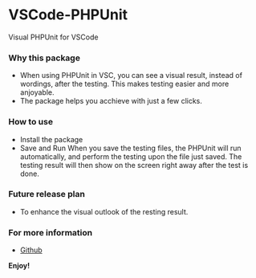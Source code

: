 # VSCode-PHPUnit

Visual PHPUnit for VSCode

### Why this package
- When using PHPUnit in VSC, you can see a visual result, instead of wordings, after the testing.  This makes testing easier and more anjoyable.
- The package helps you acchieve with just a few clicks.


### How to use
- Install the package
- Save and Run
    When you save the testing files, the PHPUnit will run automatically, and perform the testing upon the file just saved.
    The testing result will then show on the screen right away after the test is done.

### Future release plan
- To enhance the visual outlook of the resting result.

### For more information

* [Github](https://github.com/recca0120/vscode-phpunit)

**Enjoy!**